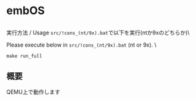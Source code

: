 ﻿# embOS

## 
実行方法 / Usage
``src/!cons_(nt/9x).bat``で以下を実行(ntか9xのどちらか)\\

Please execute below in ``src/!cons_(nt/9x).bat`` (nt or 9x).
\\
```
make run_full
```


## 概要 
QEMU上で動作します